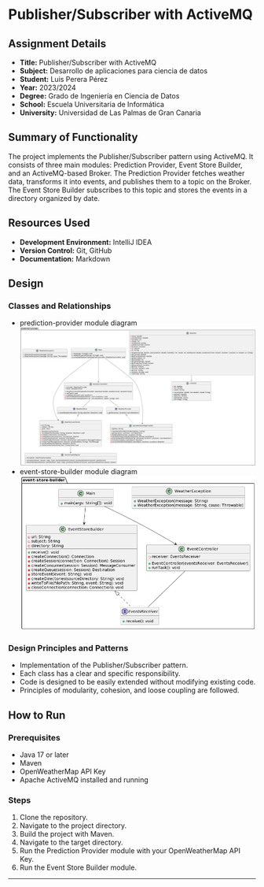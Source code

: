 # Publisher/Subscriber with ActiveMQ

## Assignment Details
- **Title:** Publisher/Subscriber with ActiveMQ
- **Subject:** Desarrollo de aplicaciones para ciencia de datos
- **Student:** Luis Perera Pérez
- **Year:** 2023/2024
- **Degree:** Grado de Ingeniería en Ciencia de Datos
- **School:** Escuela Universitaria de Informática
- **University:** Universidad de Las Palmas de Gran Canaria

## Summary of Functionality
The project implements the Publisher/Subscriber pattern using ActiveMQ. It consists of three main modules: Prediction Provider, Event Store Builder, and an ActiveMQ-based Broker. The Prediction Provider fetches weather data, transforms it into events, and publishes them to a topic on the Broker. The Event Store Builder subscribes to this topic and stores the events in a directory organized by date.

## Resources Used
- **Development Environment:** IntelliJ IDEA
- **Version Control:** Git, GitHub
- **Documentation:** Markdown

## Design
### Classes and Relationships
- prediction-provider module diagram
![Diagrama UML](diagramaUML1.png)
- event-store-builder module diagram
![Diagrama UML](diagramaUML2.png)

### Design Principles and Patterns
- Implementation of the Publisher/Subscriber pattern.
- Each class has a clear and specific responsibility.
- Code is designed to be easily extended without modifying existing code.
- Principles of modularity, cohesion, and loose coupling are followed.

## How to Run

### Prerequisites
- Java 17 or later
- Maven
- OpenWeatherMap API Key
- Apache ActiveMQ installed and running

### Steps
1. Clone the repository.
2. Navigate to the project directory.
3. Build the project with Maven.
4. Navigate to the target directory.
5. Run the Prediction Provider module with your OpenWeatherMap API Key. 
6. Run the Event Store Builder module.
---
